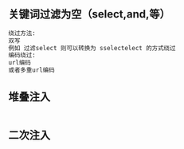 ## 关键词过滤为空（select,and,等）

```sql
绕过方法:
双写
例如 过滤select 则可以转换为 sselectelect 的方式绕过
编码绕过:
url编码
或者多重url编码
```

## 堆叠注入

```
```

## 二次注入

```
```

